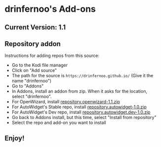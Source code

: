 # drinfernoo's Add-ons
## Current Version: 1.1

## Repository addon

Instructions for adding repos from this source:

<p align="right">
  <ul>
    <li>Go to the Kodi file manager</li>
    <li>Click on "Add source"</li>
    <li>The path for the source is <code>https://drinfernoo.github.io/</code> (Give it the name "drinfernoo")</li>
    <li>Go to "Addons"</li>
    <li>In Addons, install an addon from zip. When it asks for the location, select "drinfernoo".
    <li>For OpenWizard, install <a href="repository.openwizard-1.1.zip">repository.openwizard-1.1.zip</a></li>
    <li>For AutoWidget's Stable repo, install <a href="repository.autowidget-1.0.zip">repository.autowidget-1.0.zip</a></li>
    <li>For AutoWidget's Dev repo, install <a href="repository.autowidget.dev-1.0.zip">repository.autowidget.dev-1.0.zip</a></li>
    <li>Go back to Addons install, but this time, select "Install from repository"</li>
    <li>Select the repo and add-on you want to install</li>
  </ul>
</p>

## Enjoy!
